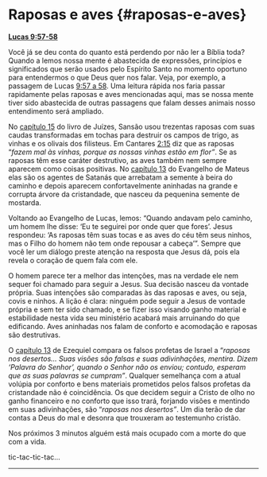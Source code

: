 # Raposas e aves {#raposas-e-aves}

[**Lucas 9:57-58**](http://bibliaonline.com.br/acf/lc/9/57-58)

Você já se deu conta do quanto está perdendo por não ler a Bíblia toda? Quando a lemos nossa mente é abastecida de expressões, princípios e significados que serão usados pelo Espírito Santo no momento oportuno para entendermos o que Deus quer nos falar. Veja, por exemplo, a passagem de Lucas [9:57 a 58](http://bibliaonline.com.br/acf/lc/9/57-58). Uma leitura rápida nos faria passar rapidamente pelas raposas e aves mencionadas aqui, mas se nossa mente tiver sido abastecida de outras passagens que falam desses animais nosso entendimento será ampliado.

No [capítulo 15](http://bibliaonline.com.br/acf/jz/15) do livro de Juízes, Sansão usou trezentas raposas com suas caudas transformadas em tochas para destruir os campos de trigo, as vinhas e os olivais dos filisteus. Em Cantares [2:15](http://bibliaonline.com.br/acf/ct/2/15) diz que as raposas “_fazem mal às vinhas, porque as nossas vinhas estão em flor”_. Se as raposas têm esse caráter destrutivo, as aves também nem sempre aparecem como coisas positivas. No [capítulo 13](http://bibliaonline.com.br/acf/mt/13) do Evangelho de Mateus elas são os agentes de Satanás que arrebatam a semente à beira do caminho e depois aparecem confortavelmente aninhadas na grande e corrupta árvore da cristandade, que nasceu da pequenina semente de mostarda.

Voltando ao Evangelho de Lucas, lemos: “Quando andavam pelo caminho, um homem lhe disse: ‘Eu te seguirei por onde quer que fores’. Jesus respondeu: ‘As raposas têm suas tocas e as aves do céu têm seus ninhos, mas o Filho do homem não tem onde repousar a cabeça’”. Sempre que você ler um diálogo preste atenção na resposta que Jesus dá, pois ela revela o coração de quem fala com ele.

O homem parece ter a melhor das intenções, mas na verdade ele nem sequer foi chamado para seguir a Jesus. Sua decisão nasceu da vontade própria. Suas intenções são comparadas às das raposas e aves, ou seja, covis e ninhos. A lição é clara: ninguém pode seguir a Jesus de vontade própria e sem ter sido chamado, e se fizer isso visando ganho material e estabilidade nesta vida seu ministério acabará mais arruinando do que edificando. Aves aninhadas nos falam de conforto e acomodação e raposas são destrutivas.

O [capítulo 13](http://bibliaonline.com.br/acf/ez/13) de Ezequiel compara os falsos profetas de Israel a “_raposas nos desertos... Suas visões são falsas e suas adivinhações, mentira. Dizem ‘Palavra do Senhor’, quando o Senhor não os enviou; contudo, esperam que as suas palavras se cumpram”_. Qualquer semelhança com a atual volúpia por conforto e bens materiais prometidos pelos falsos profetas da cristandade não é coincidência. Os que decidem seguir a Cristo de olho no ganho financeiro e no conforto que isso trará, forjando visões e mentindo em suas adivinhações, são “_raposas nos desertos”_. Um dia terão de dar contas a Deus do mal e desonra que trouxeram ao testemunho cristão.

Nos próximos 3 minutos alguém está mais ocupado com a morte do que com a vida.

tic-tac-tic-tac...

*****